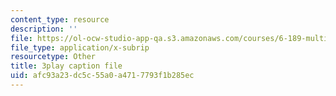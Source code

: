 ```yaml
---
content_type: resource
description: ''
file: https://ol-ocw-studio-app-qa.s3.amazonaws.com/courses/6-189-multicore-programming-primer-january-iap-2007/afc93a23dc5c55a0a4717793f1b285ec_vhmiSugPlW0.vtt
file_type: application/x-subrip
resourcetype: Other
title: 3play caption file
uid: afc93a23-dc5c-55a0-a471-7793f1b285ec
---
```


